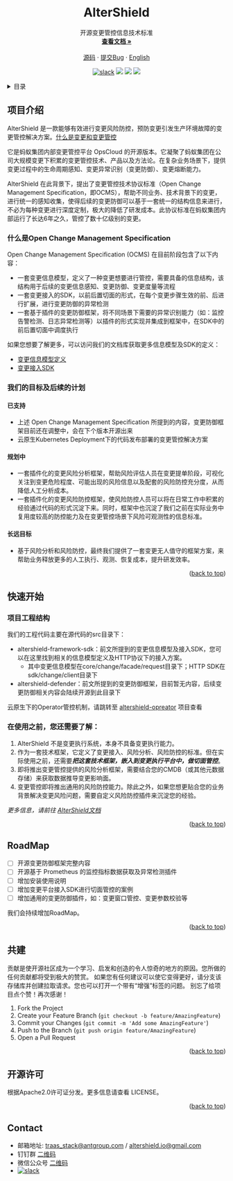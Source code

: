<br />
<div align="center">
  <!-- <a href="https://github.com/traas-stack/altershield">
    <img src="docs/logo/logo.png" alt="Logo" width="80" height="80"/>
  </a> -->

<h1 align="center">AlterShield</h1>

  <p align="center">
    开源变更管控信息技术标准
    <br />
    <a href="https://traas-stack.github.io/altershield-docs/"><strong>查看文档 »</strong></a>
    <br />
    <br />
    <a href="https://github.com/traas-stack/altershield">源码</a>
    ·
    <a href="https://github.com/traas-stack/altershield/issues/new?template=bug_report.md">提交Bug</a>
    ·
    <a href="https://github.com/traas-stack/altershield/blob/main/README.md">English</a>
  </p>
</div>

<p align="center">
  <a href="https://altershield.slack.com/"><img src="https://img.shields.io/badge/slack-AlterShield-0abd59?logo=slack" alt="slack" /></a>
  <a href="https://github.com/traas-stack/AlterShield"><img src="https://img.shields.io/github/stars/traas-stack/AlterShield?style=flat-square"></a>
  <a href="https://github.com/traas-stack/AlterShield/issues"><img src="https://img.shields.io/github/issues/traas-stack/AlterShield"></a>
  <a href=""><img src="https://img.shields.io/badge/license-Apache--2.0-green.svg"></a>
</p>

<!-- TABLE OF CONTENTS -->
<details>
  <summary>目录</summary>
  <ol>
    <li><a href="#项目介绍">项目介绍</a></li>
    <li><a href="#快速开始">快速开始</a></li>
    <li><a href="#RoadMap">RoadMap</a></li>
    <li><a href="#共建">共建</a></li>
    <li><a href="#开源许可">开源许可</a></li>
    <li><a href="#联系我们">联系我们</a></li>
  </ol>
</details>



<!-- ABOUT THE PROJECT -->
## 项目介绍
AlterShield 是一款能够有效进行变更风险防控，预防变更引发生产环境故障的变更管控解决方案。[什么是变更和变更管控](https://traas-stack.github.io/altershield-docs/zh-CN/introduction/what-is-change-management)

它是蚂蚁集团内部变更管控平台 OpsCloud 的开源版本。它凝聚了蚂蚁集团在公司大规模变更下积累的变更管控技术、产品以及方法论。在复杂业务场景下，提供变更过程中的生命周期感知、变更异常识别（变更防御）、变更熔断能力。

AlterShield 在此背景下，提出了变更管控技术协议标准（Open Change Management Specification，即OCMS），帮助不同业务、技术背景下的变更，进行统一的感知收集，使得后续的变更防御可以基于一套统一的结构信息来进行，不必为每种变更进行深度定制，极大的降低了研发成本。此协议标准在蚂蚁集团内部运行了长达6年之久，管控了数十亿级别的变更。

### 什么是Open Change Management Specification

Open Change Management Specification (OCMS) 在目前阶段包含了以下内容：
- 一套变更信息模型，定义了一种变更想要进行管控，需要具备的信息结构，该结构用于后续的变更信息感知、变更防御、变更度量等流程
- 一套变更接入的SDK，以前后置切面的形式，在每个变更步骤生效的前、后进行扩展，进行变更防御的异常检测
- 一套基于插件的变更防御框架，将不同场景下需要的异常识别能力（如：监控告警检测、日志异常检测等）以插件的形式实现并集成到框架中，在SDK中的前后置切面中调度执行

如果您想要了解更多，可以访问我们的文档库获取更多信息模型及SDK的定义：
- [变更信息模型定义](https://traas-stack.github.io/altershield-docs/zh-CN/open-change-management-specification/change-model)
- [变更接入SDK](https://traas-stack.github.io/altershield-docs/zh-CN/open-change-management-specification/change-access-sdk)

### 我们的目标及后续的计划

#### 已支持
- 上述 Open Change Management Specification 所提到的内容，变更防御框架目前还在调整中，会在下个版本开源出来
- 云原生Kubernetes Deployment下的代码发布部署的变更管控解决方案

#### 规划中
- 一套插件化的变更风险分析框架，帮助风险评估人员在变更提单阶段，可视化关注到变更危险程度、可能出现的风险信息以及配套的风险防控充分度，从而降低人工分析成本。
- 一套插件化的变更风险防控框架，使风险防控人员可以将在日常工作中积累的经验通过代码的形式沉淀下来。同时，框架中也沉淀了我们之前在实际业务中复用度较高的防控能力及在变更管控场景下风险可观测性的信息标准。

#### 长远目标
- 基于风险分析和风险防控，最终我们提供了一套变更无人值守的框架方案，来帮助业务释放更多的人工执行、观测、恢复成本，提升研发效率。

<p align="right">(<a href="#readme-top">back to top</a>)</p>

<!-- QUICK START -->
## 快速开始

### 项目工程结构
我们的工程代码主要在源代码的src目录下：
- altershield-framework-sdk：前文所提到的变更信息模型及接入SDK，您可以在这里找到相关的信息模型定义及HTTP协议下的接入方案。
    - 其中变更信息模型在core/change/facade/request目录下；HTTP SDK在sdk/change/client目录下
- altershield-defender：前文所提到的变更防御框架，目前暂无内容，后续变更防御相关内容会陆续开源到此目录下

云原生下的Operator管控机制，请跳转至 [altershield-opreator](https://github.com/traas-stack/altershield-operator) 项目查看


### 在使用之前，您还需要了解：
1. AlterShield 不是变更执行系统，本身不具备变更执行能力。
2. 作为一套技术框架，它定义了变更接入、风险分析、风险防控的标准。但在实际使用之前，还需要***把这套技术框架，嵌入到变更执行平台中，做切面管控***。
3. 即将推出变更管控提供的风险分析框架，需要结合您的CMDB（或其他元数据存储）来获取数据推导变更影响面。
4. 变更管控即将推出通用的风险防控能力。除此之外，如果您想更贴合您的业务背景解决变更风险问题，需要自定义风险防控插件来沉淀您的经验。

_更多信息，请前往 [AlterShield文档](https://traas-stack.github.io/altershield-docs/zh-CN/)_

<p align="right">(<a href="#readme-top">back to top</a>)</p>

## RoadMap
- [ ] 开源变更防御框架完整内容
- [ ] 开源基于 Prometheus 的监控指标数据获取及异常检测插件
- [ ] 增加安装使用说明
- [ ] 增加变更平台接入SDK进行切面管控的案例
- [ ] 增加通用的变更防御插件，如：变更窗口管控、变更参数校验等

我们会持续增加RoadMap。

<p align="right">(<a href="#readme-top">back to top</a>)</p>


<!-- CONTRIBUTING -->
## 共建

贡献是使开源社区成为一个学习、启发和创造的令人惊奇的地方的原因。您所做的任何贡献都将受到极大的赞赏。
如果您有任何建议可以使它变得更好，请分支该存储库并创建拉取请求。您也可以打开一个带有“增强”标签的问题。
别忘了给项目点个赞！再次感谢！



1. Fork the Project
2. Create your Feature Branch (`git checkout -b feature/AmazingFeature`)
3. Commit your Changes (`git commit -m 'Add some AmazingFeature'`)
4. Push to the Branch (`git push origin feature/AmazingFeature`)
5. Open a Pull Request

<p align="right">(<a href="#readme-top">back to top</a>)</p>



<!-- LICENSE -->
## 开源许可

根据Apache2.0许可证分发。更多信息请查看 LICENSE。

<p align="right">(<a href="#readme-top">back to top</a>)</p>



<!-- CONTACT -->
## Contact
- 邮箱地址: traas_stack@antgroup.com / altershield.io@gmail.com
- 钉钉群 [二维码](./docs/dingtalk.png)
- 微信公众号 [二维码](./docs/wechat.jpg)
- <a href="https://altershield.slack.com/"><img src="https://img.shields.io/badge/slack-AlterShield-0abd59?logo=slack" alt="slack" /></a>



